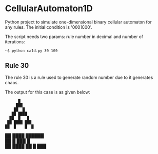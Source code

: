 # CellularAutomaton1D

Python project to simulate one-dimensional binary cellular automaton for any rules. The initial condition is '0001000'.

The script needs two params: rule number in decimal and number of iterations:

	~$ python ca1d.py 30 100

## Rule 30

The rule 30 is a rule used to generate random number due to it generates chaos.

The output for this case is as given below:

	      █          
         ███         
        ██  █        
       ██ ████       
      ██  █   █      
     ██ ████ ███     
    ██  █    █  █    
   ██ ████  ██████   
  ██  █   ███     █  
 ██ ████ ██  █   ███ 
